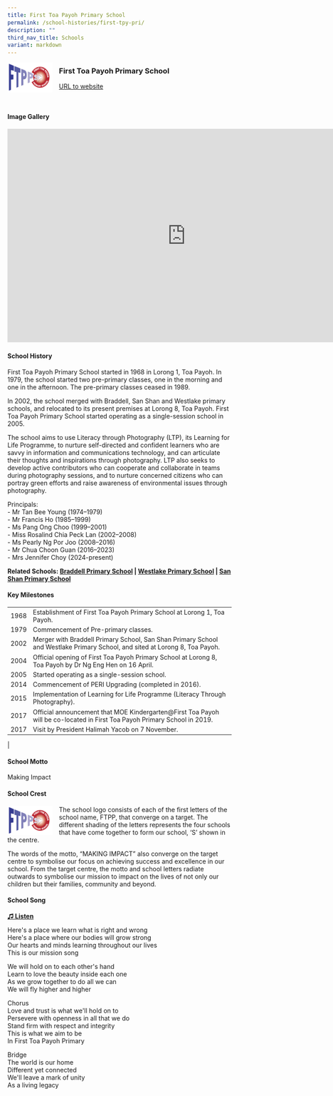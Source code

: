 ```yaml
---
title: First Toa Payoh Primary School
permalink: /school-histories/first-tpy-pri/
description: ""
third_nav_title: Schools
variant: markdown
---
```

<img align="left" style="width:20%;margin-right:15px;" src="/images/firsttpypri1.png">

### **First Toa Payoh Primary School**
[URL to website](https://firsttoapayohpri.moe.edu.sg/)

<br clear="left">

#### **Image Gallery**
<iframe src="https://docs.google.com/presentation/d/e/2PACX-1vSDgig6xw27oPPSjLkmmSieKKnplDJ940hCO_F7m3fF3a-1UdvW1szECKD9PiBITjgyXgPLgVdaqXmt/embed?start=false&amp;loop=true&amp;delayms=5000" frameborder="0" width="800" height="479" allowfullscreen="true"></iframe>


#### **School History**
First Toa Payoh Primary School started in 1968 in Lorong 1, Toa Payoh. In 1979, the school started two pre-primary classes, one in the morning and one in the afternoon. The pre-primary classes ceased in 1989.

In 2002, the school merged with Braddell, San Shan and Westlake primary schools, and relocated to its present premises at Lorong 8, Toa Payoh. First Toa Payoh Primary School started operating as a single-session school in 2005.

The school aims to use Literacy through Photography (LTP), its Learning for Life Programme, to nurture self-directed and confident learners who are savvy in information and communications technology, and can articulate their thoughts and inspirations through photography. LTP also seeks to develop active contributors who can cooperate and collaborate in teams during photography sessions, and to nurture concerned citizens who can portray green efforts and raise awareness of environmental issues through photography.

Principals:<br>
\- Mr Tan Bee Young (1974–1979)<br>
\- Mr Francis Ho (1985–1999)<br>
\- Ms Pang Ong Choo (1999–2001)<br>
\- Miss Rosalind Chia Peck Lan (2002–2008)<br>
\- Ms Pearly Ng Por Joo (2008–2016)<br>
\- Mr Chua Choon Guan (2016–2023)<br>
\- Mrs Jennifer Choy (2024-present) 

**Related Schools: [Braddell Primary School](/school-histories/braddell-pri/) \| [Westlake Primary School](/school-histories/westlake-pri/) \| [San Shan Primary School](/school-histories/san-shan-pri/)**

#### **Key Milestones**

|  |  |
|:---:|---|
| 1968 | Establishment of First Toa Payoh Primary School at Lorong 1, Toa Payoh. |
| 1979 | Commencement of Pre-primary classes. |
| 2002 | Merger with Braddell Primary School, San Shan Primary School and Westlake Primary School, and sited at Lorong 8, Toa Payoh. |
| 2004 | Official opening of First Toa Payoh Primary School at Lorong 8, Toa Payoh by Dr Ng Eng Hen on 16 April. |
| 2005 | Started operating as a single-session school. |
| 2014 | Commencement of PERI Upgrading (completed in 2016). |
| 2015 | Implementation of Learning for Life Programme (Literacy Through Photography). |
| 2017 | Official announcement that MOE Kindergarten@First Toa Payoh will be co-located in First Toa Payoh Primary School in 2019. |
| 2017 | Visit by President Halimah Yacob on 7 November. |
|

#### **School Motto**
Making Impact

#### **School Crest**
<img align="left" style="width:20%;margin-right:15px;" src="/images/firsttpypri1.png">

The school logo consists of each of the first letters of the school name, FTPP, that converge on a target. The different shading of the letters represents the four schools that have come together to form our school, ‘S’ shown in the centre.

The words of the motto, “MAKING IMPACT” also converge on the target centre to symbolise our focus on achieving success and excellence in our school. From the target centre, the motto and school letters radiate outwards to symbolise our mission to impact on the lives of not only our children but their families, community and beyond.

#### **School Song**
<a target="\_blank" href="https://drive.google.com/file/d/1t9DmK5SGSD9vhKeAlSfvMjQCL4rJpFQ7/view?usp=share_link">**♫ Listen**</a> 

Here's a place we learn what is right and wrong<br>
Here's a place where our bodies will grow strong<br>
Our hearts and minds learning throughout our lives<br>
This is our mission song

We will hold on to each other's hand<br>
Learn to love the beauty inside each one<br>
As we grow together to do all we can<br>
We will fly higher and higher

Chorus<br>
Love and trust is what we'll hold on to<br>
Persevere with openness in all that we do<br>
Stand firm with respect and integrity<br>
This is what we aim to be<br>
In First Toa Payoh Primary

Bridge<br>
The world is our home<br>
Different yet connected<br>
We'll leave a mark of unity<br>
As a living legacy